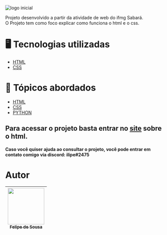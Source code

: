 
![logo inicial](https://user-images.githubusercontent.com/118455180/205037765-5005c7b4-b9ef-427c-8ef1-810fc9ac70e3.png)

Projeto desenvolvido a partir da atividade de web do ifmg Sabará.<br> O Projeto tem como foco explicar como funciona o html e o css.

# 🖥️ Tecnologias utilizadas

* [HTML](HTML)
* [CSS](CSS)

# 📖 Tópicos abordados

* [HTML](HTML)
* [CSS](CSS)
* [PYTHON](CSS)

<h2>Para acessar o projeto basta entrar no <a href='https://ilipehwd.github.io/site-html-e-css/'>site</a> sobre o html.</h2>
<h4>Caso você quiser ajuda ao consultar o projeto, você pode entrar em contato comigo via discord: ilipe#2475</h4>

# Autor
| [<img src="https://avatars.githubusercontent.com/u/118455180?s=400&u=deb36b10cea98d9b5575d35c09a5358d101a9a39&v=4" width=115><br><sub>Felipe de Sousa</sub>](https://github.com/ilipehwd) |
| :---: |
